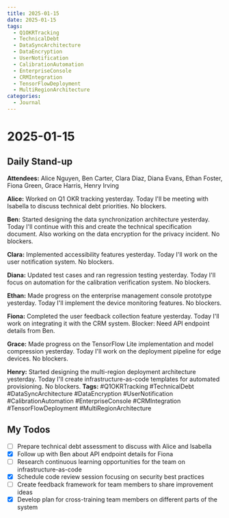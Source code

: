 ```yaml
---
title: 2025-01-15
date: 2025-01-15
tags:
  - Q1OKRTracking
  - TechnicalDebt
  - DataSyncArchitecture
  - DataEncryption
  - UserNotification
  - CalibrationAutomation
  - EnterpriseConsole
  - CRMIntegration
  - TensorFlowDeployment
  - MultiRegionArchitecture
categories:
  - Journal
---
```


# 2025-01-15

## Daily Stand-up

**Attendees:** Alice Nguyen, Ben Carter, Clara Diaz, Diana Evans, Ethan Foster, Fiona Green, Grace Harris, Henry Irving

**Alice:** Worked on Q1 OKR tracking yesterday. Today I'll be meeting with Isabella to discuss technical debt priorities. No blockers.

**Ben:** Started designing the data synchronization architecture yesterday. Today I'll continue with this and create the technical specification document. Also working on the data encryption for the privacy incident. No blockers.

**Clara:** Implemented accessibility features yesterday. Today I'll work on the user notification system. No blockers.

**Diana:** Updated test cases and ran regression testing yesterday. Today I'll focus on automation for the calibration verification system. No blockers.

**Ethan:** Made progress on the enterprise management console prototype yesterday. Today I'll implement the device monitoring features. No blockers.

**Fiona:** Completed the user feedback collection feature yesterday. Today I'll work on integrating it with the CRM system. Blocker: Need API endpoint details from Ben.

**Grace:** Made progress on the TensorFlow Lite implementation and model compression yesterday. Today I'll work on the deployment pipeline for edge devices. No blockers.

**Henry:** Started designing the multi-region deployment architecture yesterday. Today I'll create infrastructure-as-code templates for automated provisioning. No blockers.
**Tags:** #Q1OKRTracking #TechnicalDebt #DataSyncArchitecture #DataEncryption #UserNotification #CalibrationAutomation #EnterpriseConsole #CRMIntegration #TensorFlowDeployment #MultiRegionArchitecture

## My Todos
- [ ] Prepare technical debt assessment to discuss with Alice and Isabella
- [x] Follow up with Ben about API endpoint details for Fiona
- [ ] Research continuous learning opportunities for the team on infrastructure-as-code
- [x] Schedule code review session focusing on security best practices
- [ ] Create feedback framework for team members to share improvement ideas
- [x] Develop plan for cross-training team members on different parts of the system
